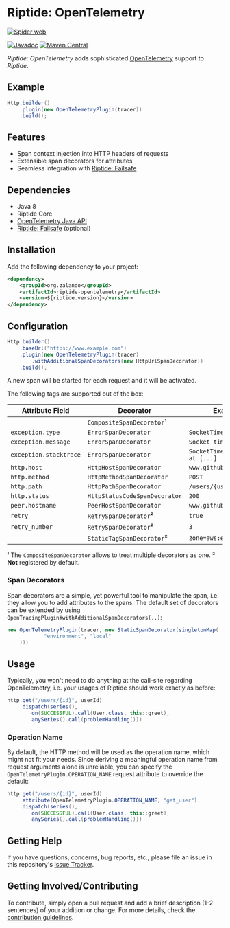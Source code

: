 # Riptide: OpenTelemetry

[![Spider web](../docs/spider-web.jpg)](https://pixabay.com/photos/cobweb-drip-water-mirroring-blue-3725540/)

[![Javadoc](https://www.javadoc.io/badge/org.zalando/riptide-micrometer.svg)](http://www.javadoc.io/doc/org.zalando/riptide-micrometer)
[![Maven Central](https://img.shields.io/maven-central/v/org.zalando/riptide-opentelemetry.svg)](https://maven-badges.herokuapp.com/maven-central/org.zalando/riptide-opentelemetry)

*Riptide: OpenTelemetry* adds sophisticated [OpenTelemetry](https://opentelemetry.io/) support to *Riptide*.

## Example

```java
Http.builder()
    .plugin(new OpenTelemetryPlugin(tracer))
    .build();
```

## Features

- Span context injection into HTTP headers of requests
- Extensible span decorators for attributes
- Seamless integration with [Riptide: Failsafe](../riptide-failsafe)

## Dependencies

- Java 8
- Riptide Core
- [OpenTelemetry Java API](https://opentelemetry.io/docs/instrumentation/java/)
- [Riptide: Failsafe](../riptide-failsafe) (optional)

## Installation

Add the following dependency to your project:

```xml
<dependency>
    <groupId>org.zalando</groupId>
    <artifactId>riptide-opentelemetry</artifactId>
    <version>${riptide.version}</version>
</dependency>
```

## Configuration

```java
Http.builder()
    .baseUrl("https://www.example.com")
    .plugin(new OpenTelemetryPlugin(tracer)
        .withAdditionalSpanDecorators(new HttpUrlSpanDecorator))
    .build();
```

A new span will be started for each request and it will be activated.

The following tags are supported out of the box:

| Attribute Field              | Decorator                          | Example                           |
|------------------------------|------------------------------------|-----------------------------------|
|                              | `CompositeSpanDecorator`¹          |                                   |
| `exception.type`             | `ErrorSpanDecorator`               | `SocketTimeoutException`          |
| `exception.message`          | `ErrorSpanDecorator`               | `Socket timed out`                |
| `exception.stacktrace`       | `ErrorSpanDecorator`               | `SocketTimeoutException at [...]` |
| `http.host`                  | `HttpHostSpanDecorator`            | `www.github.com`                  |
| `http.method`                | `HttpMethodSpanDecorator`          | `POST`                            |
| `http.path`                  | `HttpPathSpanDecorator`            | `/users/{user_id}`                |
| `http.status`                | `HttpStatusCodeSpanDecorator`      | `200`                             |
| `peer.hostname`              | `PeerHostSpanDecorator`            | `www.github.com`                  |
| `retry`                      | `RetrySpanDecorator`²              | `true`                            |
| `retry_number`               | `RetrySpanDecorator`²              | `3`                               |
|                              | `StaticTagSpanDecorator`²          | `zone=aws:eu-central-1a`          |

¹ The `CompositeSpanDecorator` allows to treat multiple decorators as one. 
² **Not** registered by default.

### Span Decorators

Span decorators are a simple, yet powerful tool to manipulate the span, i.e. they allow you to add attributes to the spans. 
The default set of decorators can be extended by using `OpenTracingPlugin#withAdditionalSpanDecorators(..)`:

```java
new OpenTelemetryPlugin(tracer, new StaticSpanDecorator(singletonMap(
            "environment", "local"
    )))
```

## Usage

Typically, you won't need to do anything at the call-site regarding OpenTelemetry, i.e. your usages of Riptide should work exactly as before:

```java
http.get("/users/{id}", userId)
    .dispatch(series(),
        on(SUCCESSFUL).call(User.class, this::greet),
        anySeries().call(problemHandling()))
```

### Operation Name

By default, the HTTP method will be used as the operation name, which might not fit your needs.
Since deriving a meaningful operation name from request arguments alone is unreliable, you can specify the `OpenTelemetryPlugin.OPERATION_NAME` request attribute to override the default:

```java
http.get("/users/{id}", userId)
    .attribute(OpenTelemetryPlugin.OPERATION_NAME, "get_user")
    .dispatch(series(),
        on(SUCCESSFUL).call(User.class, this::greet),
        anySeries().call(problemHandling()))
```

## Getting Help

If you have questions, concerns, bug reports, etc., please file an issue in this repository's [Issue Tracker](../../../../issues).

## Getting Involved/Contributing

To contribute, simply open a pull request and add a brief description (1-2 sentences) of your addition or change.
For more details, check the [contribution guidelines](../.github/CONTRIBUTING.md).
